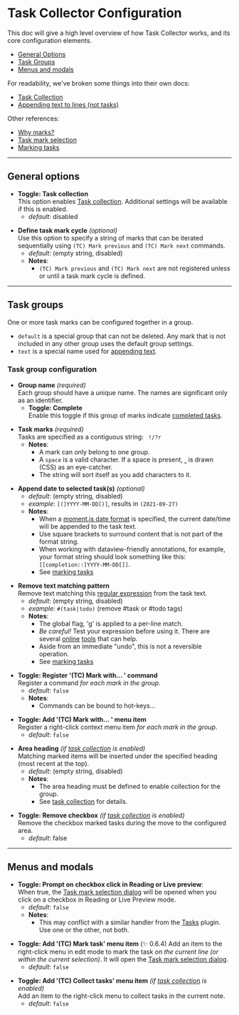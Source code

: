# Task Collector Configuration

This doc will give a high level overview of how Task Collector works, and its core configuration elements. 

- [General Options](#general-options)
- [Task Groups](#task-groups)
- [Menus and modals](#menus-and-modals)

For readability, we've broken some things into their own docs:

- [Task Collection](TaskCollection.md)
- [Appending text to lines (not tasks)](AppendingText.md)

Other references: 

- [Why marks?](../README.md#why-mark)
- [Task mark selection](../README.md#task-mark-selection)
- [Marking tasks](../README.md#marking-tasks)

---

## General options

- **Toggle: Task collection**  
    This option enables [Task collection](TaskCollection.md). Additional settings will be available if this is enabled.
    - *default*: disabled  

<!-- -->
- **Define task mark cycle** _(optional)_  
    Use this option to specify a string of marks that can be iterated sequentially using `(TC) Mark previous` and `(TC) Mark next` commands.
    - *default*: (empty string, disabled)
    - **Notes**:
      - `(TC) Mark previous` and `(TC) Mark next` are not registered unless or until a task mark cycle is defined.


<!-- -->
---

## Task groups

One or more task marks can be configured together in a group.

- `default` is a special group that can not be deleted. Any mark that is not included in any other group uses the default group settings.
- `text` is a special name used for [appending text](AppendingText.md).

### Task group configuration

- **Group name** _(required)_  
    Each group should have a unique name. The names are significant only as an identifier.
  - **Toggle: Complete**  
        Enable this toggle if this group of marks indicate [completed tasks](../README.md#completed-tasks).

<!-- -->
- **Task marks** _(required)_  
    Tasks are specified as a contiguous string: ` !/?r`
    - **Notes**:
      - A mark can only belong to one group. 
      - A `space` is a valid character. If a space is present, `⎵` is drawn (CSS) as an eye-catcher.
      - The string will sort itself as you add characters to it.

<!-- -->  
- **Append date to selected task(s)**  _(optional)_
    - *default*: (empty string, disabled)
    - *example*: `[(]YYYY-MM-DD[)]`, results in `(2021-09-27)`
    - **Notes**:
      - When a [moment.js date format](https://momentjs.com/docs/#/displaying/format/) is specified, the current date/time will be appended to the task text.
      - Use square brackets to surround content that is not part of the format string. 
      - When working with dataview-friendly annotations, for example, your format string should look something like this: `[[completion::]YYYY-MM-DD[]]`.
      - See [marking tasks](../README.md#marking-tasks)

<!-- -->  
- **Remove text matching pattern**  
    Remove text matching this [regular expression](https://developer.mozilla.org/en-US/docs/Web/JavaScript/Guide/Regular_Expressions) from the task text. 
    - *default*: (empty string, disabled)
    - *example*: `#(task|todo)` (remove #task or #todo tags)
    - **Notes**:
        - The global flag, 'g' is applied to a per-line match.
        - *Be careful!* Test your expression before using it. There are several [online](https://www.regextester.com/) [tools](https://regex.observepoint.com/) that can help.
        - Aside from an immediate "undo", this is not a reversible operation.
        - See [marking tasks](../README.md#marking-tasks)

<!-- -->    
- **Toggle: Register '(TC) Mark with... ' command**  
    Register a command _for each mark in the group_.  
    - *default*: `false`
    - **Notes**:
      - Commands can be bound to hot-keys... 

<!-- -->    
- **Toggle: Add '(TC) Mark with... ' menu item**  
    Register a right-click context menu item _for each mark in the group_. 
    - *default*: `false`

<!-- -->    
- **Area heading** _(if [task collection](TaskCollection.md) is enabled)_  
    Matching marked items will be inserted under the specified heading (most recent at the top).  
    - *default*: (empty string, disabled)
    - **Notes**:
        - The area heading must be defined to enable collection for the group.
        - See [task collection](TaskCollection.md) for details.

<!-- -->    
- **Toggle: Remove checkbox**  _(if [task collection](TaskCollection.md) is enabled)_  
    Remove the checkbox marked tasks during the move to the configured area. 
    - *default*: false

---

## Menus and modals

- **Toggle: Prompt on checkbox click in Reading or Live preview**:  
    When true, the [Task mark selection dialog](../README.md#task-mark-selection) will be opened when you click on a checkbox in Reading or Live Preview mode.
    - *default*: `false`
    - **Notes**:
      - This may conflict with a similar handler from the [Tasks](https://obsidian-tasks-group.github.io/obsidian-tasks/) plugin. Use one or the other, not both.

<!-- -->    
- **Toggle: Add '(TC) Mark task' menu item** (✨ 0.6.4)
    Add an item to the right-click menu in edit mode to mark the task _on the current line (or within the current selection)_. It will open the [Task mark selection dialog](../README.md#task-mark-selection).
    - *default*: `false`

<!-- -->    
- **Toggle: Add '(TC) Collect tasks' menu item** _(if [task collection](docs/../TaskCollection.md) is enabled)_  
    Add an item to the right-click menu to collect tasks in the current note.
    - *default*: `false`

